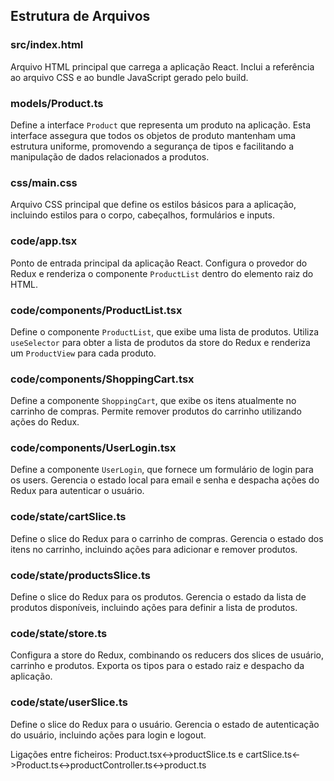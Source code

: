 ## Estrutura de Arquivos

### src/index.html
Arquivo HTML principal que carrega a aplicação React. Inclui a referência ao arquivo CSS e ao bundle JavaScript gerado pelo build.

### models/Product.ts
Define a interface `Product` que representa um produto na aplicação. Esta interface assegura que todos os objetos de produto mantenham uma estrutura uniforme, promovendo a segurança de tipos e facilitando a manipulação de dados relacionados a produtos.

### css/main.css
Arquivo CSS principal que define os estilos básicos para a aplicação, incluindo estilos para o corpo, cabeçalhos, formulários e inputs.

### code/app.tsx
Ponto de entrada principal da aplicação React. Configura o provedor do Redux e renderiza o componente `ProductList` dentro do elemento raiz do HTML.

### code/components/ProductList.tsx
Define o componente `ProductList`, que exibe uma lista de produtos. Utiliza `useSelector` para obter a lista de produtos da store do Redux e renderiza um `ProductView` para cada produto.

### code/components/ShoppingCart.tsx
Define a componente `ShoppingCart`, que exibe os itens atualmente no carrinho de compras. Permite remover produtos do carrinho utilizando ações do Redux.

### code/components/UserLogin.tsx
Define a componente `UserLogin`, que fornece um formulário de login para os users. Gerencia o estado local para email e senha e despacha ações do Redux para autenticar o usuário.

### code/state/cartSlice.ts
Define o slice do Redux para o carrinho de compras. Gerencia o estado dos itens no carrinho, incluindo ações para adicionar e remover produtos.

### code/state/productsSlice.ts
Define o slice do Redux para os produtos. Gerencia o estado da lista de produtos disponíveis, incluindo ações para definir a lista de produtos.

### code/state/store.ts
Configura a store do Redux, combinando os reducers dos slices de usuário, carrinho e produtos. Exporta os tipos para o estado raiz e despacho da aplicação.

### code/state/userSlice.ts
Define o slice do Redux para o usuário. Gerencia o estado de autenticação do usuário, incluindo ações para login e logout.

Ligações entre ficheiros:
Product.tsx<->productSlice.ts e cartSlice.ts<->Product.ts<->productController.ts<->product.ts